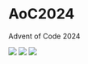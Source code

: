 # AoC2024
Advent of Code 2024


<!--- advent_readme_stars table --->


![](https://img.shields.io/badge/day%20📅-24-blue) ![](https://img.shields.io/badge/stars%20⭐-9-yellow) ![](https://img.shields.io/badge/days%20completed-4-red)